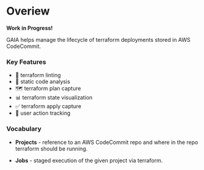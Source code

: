 # Overiew

**Work in Progress!**

GAIA helps manage the lifecycle of terraform deployments stored in AWS CodeCommit.

### Key Features 

- 🧹 terraform linting
- 🐛 static code analysis
- 🗺️ terraform plan capture
- 📊 terraform state visualization
- ✅ terraform apply capture
- 📍 user action tracking


### Vocabulary 

- **Projects** - reference to an AWS CodeCommit repo and where in the repo terraform should be running.

- **Jobs** - staged execution of the given project via terraform.